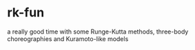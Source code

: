 # rk-fun
a really good time with some Runge-Kutta methods, three-body choreographies and Kuramoto-like models
